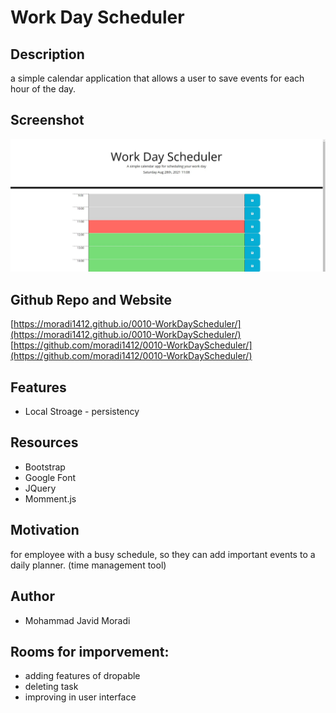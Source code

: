 # Work Day Scheduler

## Description
a simple calendar application that allows a user to save events for each hour of the day.

## Screenshot
![](assets/img/read.jpg)


## Github Repo and Website 
[https://moradi1412.github.io/0010-WorkDayScheduler/](https://moradi1412.github.io/0010-WorkDayScheduler/)
[https://github.com/moradi1412/0010-WorkDayScheduler/](https://github.com/moradi1412/0010-WorkDayScheduler/)


## Features 
- Local Stroage - persistency 

## Resources
- Bootstrap
- Google Font
- JQuery 
- Momment.js

## Motivation 
 for employee with a busy schedule, so they can add important events to a daily planner. (time management tool)



## Author 
- Mohammad Javid Moradi


## Rooms for imporvement:
- adding features of dropable
- deleting task 
- improving in user interface 

